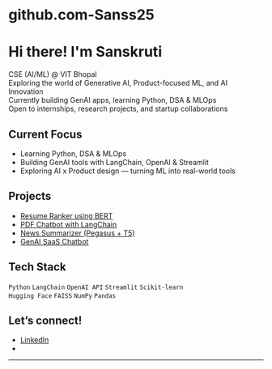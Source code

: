 # github.com-Sanss25
# Hi there! I'm Sanskruti

 CSE (AI/ML) @ VIT Bhopal  
 Exploring the world of Generative AI, Product-focused ML, and AI Innovation  
 Currently building GenAI apps, learning Python, DSA & MLOps  
 Open to internships, research projects, and startup collaborations

## Current Focus
- Learning Python, DSA & MLOps
- Building GenAI tools with LangChain, OpenAI & Streamlit
- Exploring AI x Product design — turning ML into real-world tools

## Projects
-  [Resume Ranker using BERT](https://github.com/coblaze/Resume-Parser-and-Analyzer)  
-  [PDF Chatbot with LangChain](https://github.com/mayooear/ai-pdf-chatbot-langchain)  
-  [News Summarizer (Pegasus + T5)](https://github.com/morikaglobal/newsdatasummary_app)  
-  [GenAI SaaS Chatbot](https://github.com/homanp/langchain-ui)

## Tech Stack
`Python` `LangChain` `OpenAI API` `Streamlit` `Scikit-learn`  
`Hugging Face` `FAISS` `NumPy` `Pandas`  

## Let’s connect!
- [LinkedIn](https://www.linkedin.com/in/sanskruti-udage)
-

---
